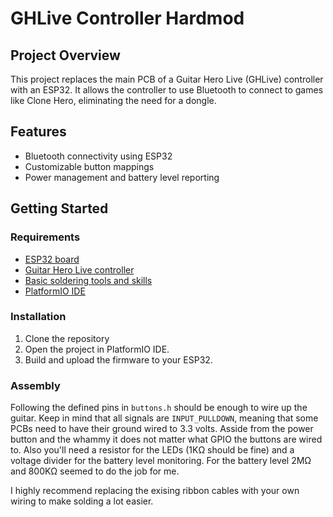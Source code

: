 # GHLive Controller Hardmod

## Project Overview
This project replaces the main PCB of a Guitar Hero Live (GHLive) controller with an ESP32. 
It allows the controller to use Bluetooth to connect to games like Clone Hero, eliminating the need for a dongle.

## Features
- Bluetooth connectivity using ESP32
- Customizable button mappings
- Power management and battery level reporting

## Getting Started
### Requirements
- [ESP32 board](https://www.tinytronics.nl/en/development-boards/microcontroller-boards/with-wi-fi/wemos-s3-mini-esp32-s3-v1.0.0)
- [Guitar Hero Live controller](https://www.ebay.com/sch/i.html?_from=R40&_nkw=guitar+hero+live+contoller)
- [Basic soldering tools and skills](https://europe1.discourse-cdn.com/arduino/original/4X/6/5/f/65f9108b9d4b0c8300aa1e1ce5d76e2f1940d1ef.jpeg)
- [PlatformIO IDE](https://platformio.org)

### Installation
1. Clone the repository
2. Open the project in PlatformIO IDE.
3. Build and upload the firmware to your ESP32.

### Assembly
Following the defined pins in `buttons.h` should be enough to wire up the guitar.
Keep in mind that all signals are `INPUT_PULLDOWN`, meaning that some PCBs need to have their ground wired to 3.3 volts.
Asside from the power button and the whammy it does not matter what GPIO the buttons are wired to.
Also you'll need a resistor for the LEDs (1KΩ should be fine) and a voltage divider for the battery level monitoring. 
For the battery level 2MΩ and 800KΩ seemed to do the job for me.

I highly recommend replacing the exising ribbon cables with your own wiring to make solding a lot easier. 